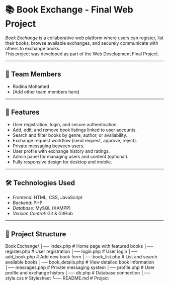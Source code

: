 # 📚 Book Exchange - Final Web Project

*Book Exchange* is a collaborative web platform where users can register, list their books, browse available exchanges, and securely communicate with others to exchange books.  
This project was developed as part of the Web Development Final Project.

---

## 👥 Team Members
- Rodina Mohamed  
- [Add other team members here]  

---

## 🚀 Features
- User registration, login, and secure authentication.  
- Add, edit, and remove book listings linked to user accounts.  
- Search and filter books by genre, author, or availability.  
- Exchange request workflow (send request, approve, reject).  
- Private messaging between users.  
- User profile with exchange history and ratings.  
- Admin panel for managing users and content (optional).  
- Fully responsive design for desktop and mobile.  

---

## 🛠 Technologies Used
- *Frontend:* HTML, CSS, JavaScript  
- *Backend:* PHP  
- *Database:* MySQL (XAMPP)  
- *Version Control:* Git & GitHub  

---

## 📂 Project Structure
Book Exchange/
│── index.php          # Home page with featured books
│── register.php       # User registration
│── login.php          # User login
│── add_book.php       # Add new book form
│── book_list.php      # List and search available books
│── book_details.php   # View detailed book information
│── messages.php       # Private messaging system
│── profile.php        # User profile and exchange history
│── db.php             # Database connection
│── style.css          # Stylesheet
└── README.md          # Project
